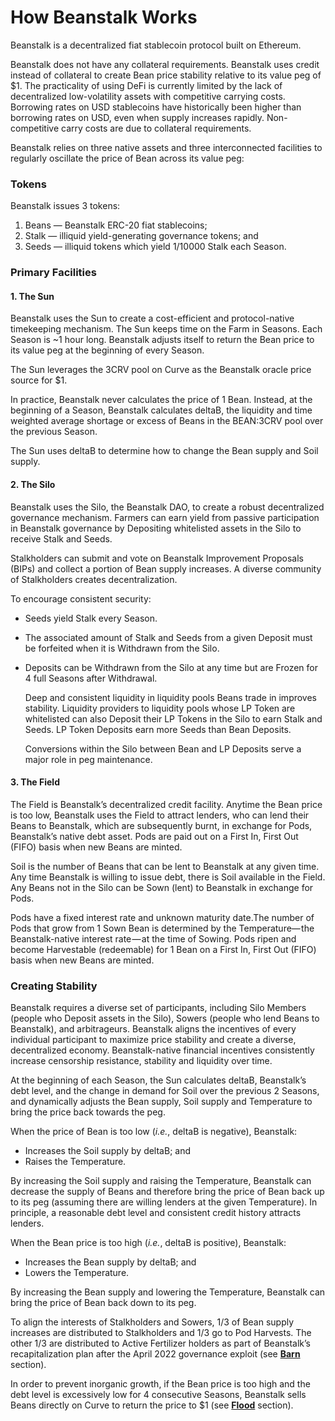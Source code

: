 # How Beanstalk Works

Beanstalk is a decentralized fiat stablecoin protocol built on Ethereum.

Beanstalk does not have any collateral requirements. Beanstalk uses credit instead of collateral to create Bean price stability relative to its value peg of $1. The practicality of using DeFi is currently limited by the lack of decentralized low-volatility assets with competitive carrying costs. Borrowing rates on USD stablecoins have historically been higher than borrowing rates on USD, even when supply increases rapidly. Non-competitive carry costs are due to collateral requirements.

Beanstalk relies on three native assets and three interconnected facilities to regularly oscillate the price of Bean across its value peg:

### **Tokens**

Beanstalk issues 3 tokens:

1. Beans — Beanstalk ERC-20 fiat stablecoins;
2. Stalk — illiquid yield-generating governance tokens; and
3. Seeds — illiquid tokens which yield 1/10000 Stalk each Season.

### **Primary Facilities**

#### **1. The Sun**

Beanstalk uses the Sun to create a cost-efficient and protocol-native timekeeping mechanism. The Sun keeps time on the Farm in Seasons. Each Season is \~1 hour long. Beanstalk adjusts itself to return the Bean price to its value peg at the beginning of every Season.

The Sun leverages the 3CRV pool on Curve as the Beanstalk oracle price source for $1.

In practice, Beanstalk never calculates the price of 1 Bean. Instead, at the beginning of a Season, Beanstalk calculates deltaB, the liquidity and time weighted average shortage or excess of Beans in the BEAN:3CRV pool over the previous Season.

The Sun uses deltaB to determine how to change the Bean supply and Soil supply.

#### **2. The Silo**

Beanstalk uses the Silo, the Beanstalk DAO, to create a robust decentralized governance mechanism. Farmers can earn yield from passive participation in Beanstalk governance by Depositing whitelisted assets in the Silo to receive Stalk and Seeds.

Stalkholders can submit and vote on Beanstalk Improvement Proposals (BIPs) and collect a portion of Bean supply increases. A diverse community of Stalkholders creates decentralization.

To encourage consistent security:

* Seeds yield Stalk every Season.
* The associated amount of Stalk and Seeds from a given Deposit must be forfeited when it is Withdrawn from the Silo.
*   Deposits can be Withdrawn from the Silo at any time but are Frozen for 4 full Seasons after Withdrawal.

    Deep and consistent liquidity in liquidity pools Beans trade in improves stability. Liquidity providers to liquidity pools whose LP Token are whitelisted can also Deposit their LP Tokens in the Silo to earn Stalk and Seeds. LP Token Deposits earn more Seeds than Bean Deposits.

    Conversions within the Silo between Bean and LP Deposits serve a major role in peg maintenance.

#### **3. The Field**

The Field is Beanstalk’s decentralized credit facility. Anytime the Bean price is too low, Beanstalk uses the Field to attract lenders, who can lend their Beans to Beanstalk, which are subsequently burnt, in exchange for Pods, Beanstalk’s native debt asset. Pods are paid out on a First In, First Out (FIFO) basis when new Beans are minted.

Soil is the number of Beans that can be lent to Beanstalk at any given time. Any time Beanstalk is willing to issue debt, there is Soil available in the Field. Any Beans not in the Silo can be Sown (lent) to Beanstalk in exchange for Pods.

Pods have a fixed interest rate and unknown maturity date.The number of Pods that grow from 1 Sown Bean is determined by the Temperature— the Beanstalk-native interest rate — at the time of Sowing. Pods ripen and become Harvestable (redeemable) for 1 Bean on a First In, First Out (FIFO) basis when new Beans are minted.

### **Creating Stability**

Beanstalk requires a diverse set of participants, including Silo Members (people who Deposit assets in the Silo), Sowers (people who lend Beans to Beanstalk), and arbitrageurs. Beanstalk aligns the incentives of every individual participant to maximize price stability and create a diverse, decentralized economy. Beanstalk-native financial incentives consistently increase censorship resistance, stability and liquidity over time.

At the beginning of each Season, the Sun calculates deltaB, Beanstalk’s debt level, and the change in demand for Soil over the previous 2 Seasons, and dynamically adjusts the Bean supply, Soil supply and Temperature to bring the price back towards the peg.

When the price of Bean is too low (_i.e._, deltaB is negative), Beanstalk:

* Increases the Soil supply by deltaB; and
* Raises the Temperature.

By increasing the Soil supply and raising the Temperature, Beanstalk can decrease the supply of Beans and therefore bring the price of Bean back up to its peg (assuming there are willing lenders at the given Temperature). In principle, a reasonable debt level and consistent credit history attracts lenders.

When the Bean price is too high (_i.e._, deltaB is positive), Beanstalk:

* Increases the Bean supply by deltaB; and
* Lowers the Temperature.

By increasing the Bean supply and lowering the Temperature, Beanstalk can bring the price of Bean back down to its peg.

To align the interests of Stalkholders and Sowers, 1/3 of Bean supply increases are distributed to Stalkholders and 1/3 go to Pod Harvests. The other 1/3 are distributed to Active Fertilizer holders as part of Beanstalk’s recapitalization plan after the April 2022 governance exploit (see [**Barn**](../farm/barn.md) section).

In order to prevent inorganic growth, if the Bean price is too high and the debt level is excessively low for 4 consecutive Seasons, Beanstalk sells Beans directly on Curve to return the price to $1 (see [**Flood**](../peg-maintenance/flood.md) section).
